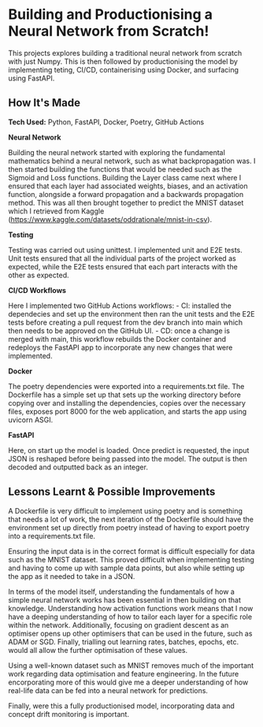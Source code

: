# Building and Productionising a Neural Network from Scratch!

This projects explores building a traditional neural network from scratch with just Numpy. This is then followed by productionising the model by implementing teting, CI/CD, containerising using Docker, and surfacing using FastAPI.

## How It's Made

**Tech Used:** Python, FastAPI, Docker, Poetry, GitHub Actions

__Neural Network__ 

Building the neural network started with exploring the fundamental mathematics behind a neural network, such as what backpropagation was. I then started building the functions that would be needed such as the Sigmoid and Loss functions. Building the Layer class came next where I ensured that each layer had associated weights, biases, and an activation function, alongside a forward propagation and a backwards propagation method. This was all then brought together to predict the MNIST dataset which I retrieved from Kaggle (https://www.kaggle.com/datasets/oddrationale/mnist-in-csv).

__Testing__

Testing was carried out using unittest. I implemented unit and E2E tests. Unit tests ensured that all the individual parts of the project worked as expected, while the E2E tests ensured that each part interacts with the other as expected. 

__CI/CD Workflows__ 

Here I implemented two GitHub Actions workflows: 
    - CI: installed the dependecies and set up the environment then ran the unit tests and the E2E tests before creating a pull request from the dev branch into main which then needs to be approved on the GitHub UI. 
    - CD: once a change is merged with main, this workflow rebuilds the Docker container and redeploys the FastAPI app to incorporate any new changes that were implemented. 

__Docker__

The poetry dependencies were exported into a requirements.txt file. The Dockerfile has a simple set up that sets up the working directory before copying over and installing the dependencies, copies over the necessary files, exposes port 8000 for the web application, and starts the app using uvicorn ASGI. 

__FastAPI__

Here, on start up the model is loaded. Once predict is requested, the input JSON is reshaped before being passed into the model. The output is then decoded and outputted back as an integer. 

## Lessons Learnt & Possible Improvements

A Dockerfile is very difficult to implement using poetry and is something that needs a lot of work, the next iteration of the Dockerfile should have the environment set up directly from poetry instead of having to export poetry into a requirements.txt file. 

Ensuring the input data is in the correct format is difficult especially for data such as the MNIST dataset. This proved difficult when implementing testing and having to come up with sample data points, but also while setting up the app as it needed to take in a JSON. 

In terms of the model itself, understanding the fundamentals of how a simple neural network works has been essential in then building on that knowledge. Understanding how activation functions work means that I now have a deeping understanding of how to tailor each layer for a specific role within the network. Additionally, focusing on gradient descent as an optimiser opens up other optimisers that can be used in the future, such as ADAM or SGD. Finally, trialling out learning rates, batches, epochs, etc. would all allow the further optimisation of these values.

Using a well-known dataset such as MNIST removes much of the important work regarding data optimisation and feature engineering. In the future encorporating more of this would give me a deeper understanding of how real-life data can be fed into a neural network for predictions.

Finally, were this a fully productionised model, incorporating data and concept drift monitoring is important. 